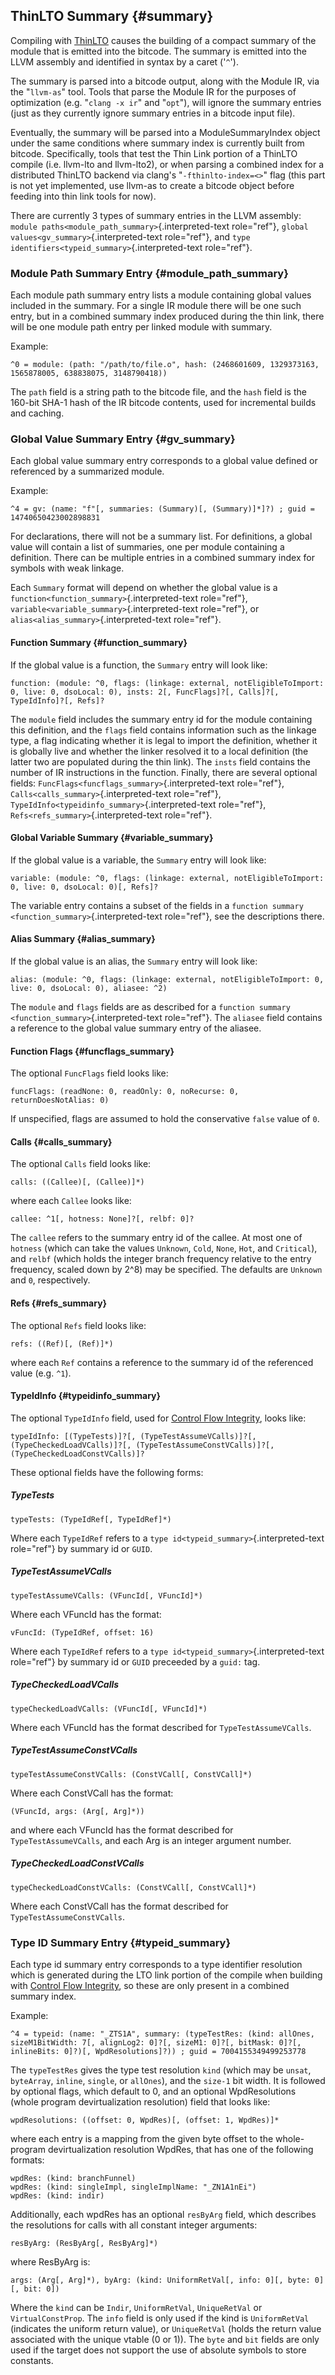 
ThinLTO Summary {#summary}
---------------

Compiling with [ThinLTO](https://clang.llvm.org/docs/ThinLTO.html)
causes the building of a compact summary of the module that is emitted
into the bitcode. The summary is emitted into the LLVM assembly and
identified in syntax by a caret (\'`^`\').

The summary is parsed into a bitcode output, along with the Module IR,
via the \"`llvm-as`\" tool. Tools that parse the Module IR for the
purposes of optimization (e.g. \"`clang -x ir`\" and \"`opt`\"), will
ignore the summary entries (just as they currently ignore summary
entries in a bitcode input file).

Eventually, the summary will be parsed into a ModuleSummaryIndex object
under the same conditions where summary index is currently built from
bitcode. Specifically, tools that test the Thin Link portion of a
ThinLTO compile (i.e. llvm-lto and llvm-lto2), or when parsing a
combined index for a distributed ThinLTO backend via clang\'s
\"`-fthinlto-index=<>`\" flag (this part is not yet implemented, use
llvm-as to create a bitcode object before feeding into thin link tools
for now).

There are currently 3 types of summary entries in the LLVM assembly:
`module paths<module_path_summary>`{.interpreted-text role="ref"},
`global values<gv_summary>`{.interpreted-text role="ref"}, and
`type identifiers<typeid_summary>`{.interpreted-text role="ref"}.

### Module Path Summary Entry {#module_path_summary}

Each module path summary entry lists a module containing global values
included in the summary. For a single IR module there will be one such
entry, but in a combined summary index produced during the thin link,
there will be one module path entry per linked module with summary.

Example:

``` {.text}
^0 = module: (path: "/path/to/file.o", hash: (2468601609, 1329373163, 1565878005, 638838075, 3148790418))
```

The `path` field is a string path to the bitcode file, and the `hash`
field is the 160-bit SHA-1 hash of the IR bitcode contents, used for
incremental builds and caching.

### Global Value Summary Entry {#gv_summary}

Each global value summary entry corresponds to a global value defined or
referenced by a summarized module.

Example:

``` {.text}
^4 = gv: (name: "f"[, summaries: (Summary)[, (Summary)]*]?) ; guid = 14740650423002898831
```

For declarations, there will not be a summary list. For definitions, a
global value will contain a list of summaries, one per module containing
a definition. There can be multiple entries in a combined summary index
for symbols with weak linkage.

Each `Summary` format will depend on whether the global value is a
`function<function_summary>`{.interpreted-text role="ref"},
`variable<variable_summary>`{.interpreted-text role="ref"}, or
`alias<alias_summary>`{.interpreted-text role="ref"}.

#### Function Summary {#function_summary}

If the global value is a function, the `Summary` entry will look like:

``` {.text}
function: (module: ^0, flags: (linkage: external, notEligibleToImport: 0, live: 0, dsoLocal: 0), insts: 2[, FuncFlags]?[, Calls]?[, TypeIdInfo]?[, Refs]?
```

The `module` field includes the summary entry id for the module
containing this definition, and the `flags` field contains information
such as the linkage type, a flag indicating whether it is legal to
import the definition, whether it is globally live and whether the
linker resolved it to a local definition (the latter two are populated
during the thin link). The `insts` field contains the number of IR
instructions in the function. Finally, there are several optional
fields: `FuncFlags<funcflags_summary>`{.interpreted-text role="ref"},
`Calls<calls_summary>`{.interpreted-text role="ref"},
`TypeIdInfo<typeidinfo_summary>`{.interpreted-text role="ref"},
`Refs<refs_summary>`{.interpreted-text role="ref"}.

#### Global Variable Summary {#variable_summary}

If the global value is a variable, the `Summary` entry will look like:

``` {.text}
variable: (module: ^0, flags: (linkage: external, notEligibleToImport: 0, live: 0, dsoLocal: 0)[, Refs]?
```

The variable entry contains a subset of the fields in a
`function summary <function_summary>`{.interpreted-text role="ref"}, see
the descriptions there.

#### Alias Summary {#alias_summary}

If the global value is an alias, the `Summary` entry will look like:

``` {.text}
alias: (module: ^0, flags: (linkage: external, notEligibleToImport: 0, live: 0, dsoLocal: 0), aliasee: ^2)
```

The `module` and `flags` fields are as described for a
`function summary <function_summary>`{.interpreted-text role="ref"}. The
`aliasee` field contains a reference to the global value summary entry
of the aliasee.

#### Function Flags {#funcflags_summary}

The optional `FuncFlags` field looks like:

``` {.text}
funcFlags: (readNone: 0, readOnly: 0, noRecurse: 0, returnDoesNotAlias: 0)
```

If unspecified, flags are assumed to hold the conservative `false` value
of `0`.

#### Calls {#calls_summary}

The optional `Calls` field looks like:

``` {.text}
calls: ((Callee)[, (Callee)]*)
```

where each `Callee` looks like:

``` {.text}
callee: ^1[, hotness: None]?[, relbf: 0]?
```

The `callee` refers to the summary entry id of the callee. At most one
of `hotness` (which can take the values `Unknown`, `Cold`, `None`,
`Hot`, and `Critical`), and `relbf` (which holds the integer branch
frequency relative to the entry frequency, scaled down by 2\^8) may be
specified. The defaults are `Unknown` and `0`, respectively.

#### Refs {#refs_summary}

The optional `Refs` field looks like:

``` {.text}
refs: ((Ref)[, (Ref)]*)
```

where each `Ref` contains a reference to the summary id of the
referenced value (e.g. `^1`).

#### TypeIdInfo {#typeidinfo_summary}

The optional `TypeIdInfo` field, used for [Control Flow
Integrity](http://clang.llvm.org/docs/ControlFlowIntegrity.html), looks
like:

``` {.text}
typeIdInfo: [(TypeTests)]?[, (TypeTestAssumeVCalls)]?[, (TypeCheckedLoadVCalls)]?[, (TypeTestAssumeConstVCalls)]?[, (TypeCheckedLoadConstVCalls)]?
```

These optional fields have the following forms:

##### TypeTests

``` {.text}
typeTests: (TypeIdRef[, TypeIdRef]*)
```

Where each `TypeIdRef` refers to a
`type id<typeid_summary>`{.interpreted-text role="ref"} by summary id or
`GUID`.

##### TypeTestAssumeVCalls

``` {.text}
typeTestAssumeVCalls: (VFuncId[, VFuncId]*)
```

Where each VFuncId has the format:

``` {.text}
vFuncId: (TypeIdRef, offset: 16)
```

Where each `TypeIdRef` refers to a
`type id<typeid_summary>`{.interpreted-text role="ref"} by summary id or
`GUID` preceeded by a `guid:` tag.

##### TypeCheckedLoadVCalls

``` {.text}
typeCheckedLoadVCalls: (VFuncId[, VFuncId]*)
```

Where each VFuncId has the format described for `TypeTestAssumeVCalls`.

##### TypeTestAssumeConstVCalls

``` {.text}
typeTestAssumeConstVCalls: (ConstVCall[, ConstVCall]*)
```

Where each ConstVCall has the format:

``` {.text}
(VFuncId, args: (Arg[, Arg]*))
```

and where each VFuncId has the format described for
`TypeTestAssumeVCalls`, and each Arg is an integer argument number.

##### TypeCheckedLoadConstVCalls

``` {.text}
typeCheckedLoadConstVCalls: (ConstVCall[, ConstVCall]*)
```

Where each ConstVCall has the format described for
`TypeTestAssumeConstVCalls`.

### Type ID Summary Entry {#typeid_summary}

Each type id summary entry corresponds to a type identifier resolution
which is generated during the LTO link portion of the compile when
building with [Control Flow
Integrity](http://clang.llvm.org/docs/ControlFlowIntegrity.html), so
these are only present in a combined summary index.

Example:

``` {.text}
^4 = typeid: (name: "_ZTS1A", summary: (typeTestRes: (kind: allOnes, sizeM1BitWidth: 7[, alignLog2: 0]?[, sizeM1: 0]?[, bitMask: 0]?[, inlineBits: 0]?)[, WpdResolutions]?)) ; guid = 7004155349499253778
```

The `typeTestRes` gives the type test resolution `kind` (which may be
`unsat`, `byteArray`, `inline`, `single`, or `allOnes`), and the
`size-1` bit width. It is followed by optional flags, which default to
0, and an optional WpdResolutions (whole program devirtualization
resolution) field that looks like:

``` {.text}
wpdResolutions: ((offset: 0, WpdRes)[, (offset: 1, WpdRes)]*
```

where each entry is a mapping from the given byte offset to the
whole-program devirtualization resolution WpdRes, that has one of the
following formats:

``` {.text}
wpdRes: (kind: branchFunnel)
wpdRes: (kind: singleImpl, singleImplName: "_ZN1A1nEi")
wpdRes: (kind: indir)
```

Additionally, each wpdRes has an optional `resByArg` field, which
describes the resolutions for calls with all constant integer arguments:

``` {.text}
resByArg: (ResByArg[, ResByArg]*)
```

where ResByArg is:

``` {.text}
args: (Arg[, Arg]*), byArg: (kind: UniformRetVal[, info: 0][, byte: 0][, bit: 0])
```

Where the `kind` can be `Indir`, `UniformRetVal`, `UniqueRetVal` or
`VirtualConstProp`. The `info` field is only used if the kind is
`UniformRetVal` (indicates the uniform return value), or `UniqueRetVal`
(holds the return value associated with the unique vtable (0 or 1)). The
`byte` and `bit` fields are only used if the target does not support the
use of absolute symbols to store constants.

